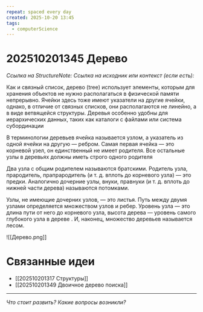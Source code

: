 ```yaml
---
repeat: spaced every day
created: 2025-10-20 13:45
tags:
  - computerScience
---
```

# 202510201345 Дерево

*Ссылка на StructureNote:*
*Ссылка на исходник или контекст (если есть):*

Как и связный список, дерево (tree) использует элементы, которым для хранения объектов не нужно располагаться в физической памяти непрерывно. Ячейки здесь тоже имеют указатели на другие ячейки, однако, в отличие от связных списков, они располагаются не линейно, а в виде ветвящейся структуры. Деревья особенно удобны для иерархических данных, таких как каталоги с файлами или система субординации

В терминологии деревьев ячейка называется узлом, а указатель из одной ячейки на другую — ребром. Самая первая ячейка — это корневой узел, он единственный не имеет родителя. Все остальные узлы в деревьях должны иметь строго одного родителя

Два узла с общим родителем называются братскими. Родитель узла, прародитель, прапрародитель (и т. д. вплоть до корневого узла) — это предки. Аналогично дочерние узлы, внуки, правнуки (и т. д. вплоть до нижней части дерева) называются потомками.

Узлы, не имеющие дочерних узлов, — это листья. Путь между двумя узлами определяется множеством узлов и ребер. Уровень узла — это длина пути от него до корневого узла, высота дерева — уровень самого глубокого узла в дереве . И, наконец, множество деревьев называется лесом.

![[Дерево.png]]

# Связанные идеи

- [[202510201317 Структуры]]
- [[202510201349 Двоичное дерево поиска]]

---

*Что стоит развить? Какие вопросы возникли?*
